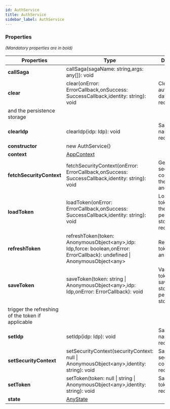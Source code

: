 ```yaml
---
id: AuthService
title: AuthService
sidebar_label: AuthService
---
```




### Properties

<font size="2"><i>(Mandatory properties are in bold)</i></font>

| Properties | Type | Description |
| --------- | ---- | ----------- |
| **callSaga** | callSaga(sagaName: string,args: any[]): void |  |
| **clear** | clear(onError: ErrorCallback,onSuccess: SuccessCallback,identity: string): void | Clear all authentication data from the redux store  
and the persistence storage |
| **clearIdp** | clearIdp(idp: Idp): void | Save the idp name in the redux store |
| **constructor** | new AuthService() |  |
| **context** | [AppContext](/framework-api/interfaces/AppContext.md) |  |
| **fetchSecurityContext** | fetchSecurityContext(onError: ErrorCallback,onSuccess: SuccessCallback,identity: string): void | Get the security context from the server and save it |
| **loadToken** | loadToken(onError: ErrorCallback,onSuccess: SuccessCallback,identity: string): void | Load the token from the persistence storage to the redux store |
| **refreshToken** | refreshToken(token: AnonymousObject<any\>,idp: Idp,force: boolean,onError: ErrorCallback): undefined \| AnonymousObject<any\> | Refresh the token against an IDP |
| **saveToken** | saveToken(token: string \| AnonymousObject<any\>,idp: Idp,onError: ErrorCallback): void | Validate the token and save it in the store and persistence storage and  
trigger the refreshing of the token if applicable |
| **setIdp** | setIdp(idp: Idp): void | Save the idp name in the redux store |
| **setSecurityContext** | setSecurityContext(securityContext: null \| AnonymousObject<any\>,identity: string): void | Save the security context in the redux store |
| **setToken** | setToken(token: null \| string \| AnonymousObject<any\>,identity: string): void | Save the token in the redux store |
| **state** | [AnyState](/framework-api/interfaces/AnyState.md) |  |
